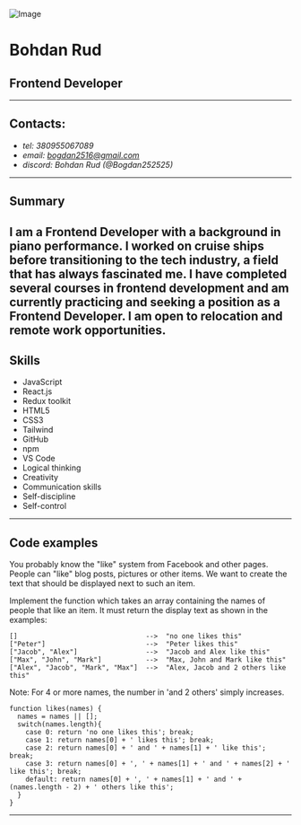 ![Image](https://i.ibb.co/jkGhBTp/IMG-2772.jpg)
# Bohdan Rud
## Frontend Developer
---
## Contacts:
* *tel: 380955067089*
* *email: bogdan2516@gmail.com*
* *discord: Bohdan Rud (@Bogdan252525)*
---
## Summary
I am a Frontend Developer with a background in piano performance. I worked on cruise ships before transitioning to the tech industry, a field that has always fascinated me. I have completed several courses in frontend development and am currently practicing and seeking a position as a Frontend Developer. I am open to relocation and remote work opportunities.
---
## Skills
* JavaScript
* React.js
* Redux toolkit
* HTML5
* CSS3
* Tailwind
* GitHub
* npm
* VS Code
* Logical thinking
* Creativity
* Communication skills
* Self-discipline
* Self-control
---
## Code examples
You probably know the "like" system from Facebook and other pages. People can "like" blog posts, pictures or other items. We want to create the text that should be displayed next to such an item.

Implement the function which takes an array containing the names of people that like an item. It must return the display text as shown in the examples:
```
[]                                -->  "no one likes this"
["Peter"]                         -->  "Peter likes this"
["Jacob", "Alex"]                 -->  "Jacob and Alex like this"
["Max", "John", "Mark"]           -->  "Max, John and Mark like this"
["Alex", "Jacob", "Mark", "Max"]  -->  "Alex, Jacob and 2 others like this"
```
Note: For 4 or more names, the number in 'and 2 others' simply increases.

```
function likes(names) {
  names = names || [];
  switch(names.length){
    case 0: return 'no one likes this'; break;
    case 1: return names[0] + ' likes this'; break;
    case 2: return names[0] + ' and ' + names[1] + ' like this'; break;
    case 3: return names[0] + ', ' + names[1] + ' and ' + names[2] + ' like this'; break;
    default: return names[0] + ', ' + names[1] + ' and ' + (names.length - 2) + ' others like this';
  }
}
```
---